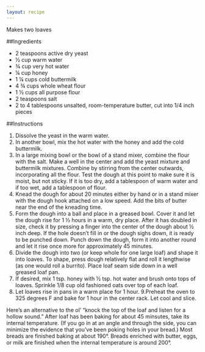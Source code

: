 ```yaml
---
layout: recipe
---
```


Makes two loaves

##Ingredients

- 2 teaspoons active dry yeast
- &frac12; cup warm water
- &frac34; cup very hot water
- &frac14; cup honey
- 1 &frac14; cups cold buttermilk
- 4 &frac34; cups whole wheat flour
- 1 &frac12; cups all purpose flour
- 2 teaspoons salt
- 2 to 4 tablespoons unsalted, room-temperature butter, cut into 1/4 inch pieces

##Instructions

1. Dissolve the yeast in the warm water.
2. In another bowl, mix the hot water with the honey and add the cold buttermilk.
3. In a large mixing bowl or the bowl of a stand mixer, combine the flour with the salt. Make a well in the center and add the yeast mixture and buttermilk mixtures. Combine by stirring from the center outwards, incorporating all the flour. Test the dough at this point to make sure it is moist, but not sticky. If it is too dry, add a tablespoon of warm water and if too wet, add a tablespoon of flour.
4. Knead the dough for about 20 minutes either by hand or in a stand mixer with the dough hook attached on a low speed. Add the bits of butter near the end of the kneading time. 
5. Form the dough into a ball and place in a greased bowl. Cover it and let the dough rise for 1 &frac12; hours in a warm, dry place. After it has doubled in size, check it by pressing a finger into the center of the dough about &frac12; inch deep. If the hole doesn’t fill in or the dough sighs down, it is ready to be punched down. Punch down the dough, form it into another round and let it rise once more for approximately 45 minutes.
6. Divide the dough into two (or keep whole for one large loaf) and shape it into loaves. To shape, press dough relatively flat and roll it lengthwise (as one would roll a burrito). Place loaf seam side down in a well greased loaf pan.
7. If desired, mix 1 tsp. honey with &frac12; tsp. hot water and brush onto tops of loaves. Sprinkle 1/8 cup old fashioned oats over top of each loaf. 
8. Let loaves rise in pans in a warm place for 1 hour.
9.Preheat the oven to 325 degrees F and bake for 1 hour in the center rack. Let cool and slice.

Here’s an alternative to the ol’ “knock the top of the loaf and listen for a hollow sound.” After loaf has been baking for about 45 minsutes, take its internal temperature. (If you go in at an angle and through the side, you can minimize the evidence that you’ve been poking holes in your bread.) Most breads are finished baking at about 190°. Breads enriched with butter, eggs, or milk are finished when the internal temperature is around 200°.